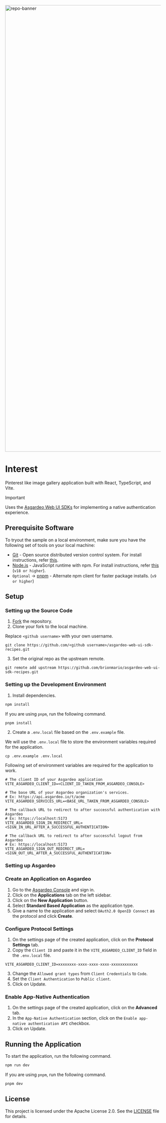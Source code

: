 <img width="1445" alt="repo-banner" src="https://github.com/movinsilva/sample-test-sdk/assets/25959096/873199f8-d9b5-4285-ba73-993fe41f3fb6">

# Interest 

Pinterest like image gallery application built with React, TypeScript, and Vite.

> [!IMPORTANT]
> Uses the [Asgardeo Web UI SDKs](https://github.com/asgardeo/web-ui-sdks) for implementing a native authentication experience.

## Prerequisite Software

To tryout the sample on a local environment, make sure you have the following set of tools on your local machine:

* [Git](https://git-scm.com/downloads) - Open source distributed version control system. For install instructions, refer [this](https://www.atlassian.com/git/tutorials/install-git).
* [Node.js](https://nodejs.org/en/download/) - JavaScript runtime with npm. For install instructions, refer [this](https://nodejs.org/en/download/package-manager/) (`v18 or higher`).
* `Optional` -> [pnpm](https://pnpm.io/) - Alternate npm client for faster package installs. (`v9 or higher`)

## Setup

### Setting up the Source Code

1. [Fork](https://docs.github.com/en/github/getting-started-with-github/fork-a-repo) the repository.
2. Clone your fork to the local machine.

Replace `<github username>` with your own username.

```shell
git clone https://github.com/<github username>/asgardeo-web-ui-sdk-recipes.git
```

3. Set the original repo as the upstream remote.

```shell
git remote add upstream https://github.com/brionmario/asgardeo-web-ui-sdk-recipes.git
```

### Setting up the Development Environment

1. Install dependencies.

```bash
npm install
```

If you are using `pnpm`, run the following command.

```bash
pnpm install
```

2. Create a `.env.local` file based on the `.env.example` file.

We will use the `.env.local` file to store the environment variables required for the application.

```env
cp .env.example .env.local
```

Following set of environment variables are required for the application to work.

```env
# The client ID of your Asgardeo application
VITE_ASGARDEO_CLIENT_ID=<CLIENT_ID_TAKEN_FROM_ASGARDEO_CONSOLE>

# The base URL of your Asgardeo organization's services.
# Ex: https://api.asgardeo.io/t/acme
VITE_ASGARDEO_SERVICES_URL=<BASE_URL_TAKEN_FROM_ASGARDEO_CONSOLE>

# The callback URL to redirect to after successful authentication with Asgardeo
# Ex: https://localhost:5173
VITE_ASGARDEO_SIGN_IN_REDIRECT_URL=<SIGN_IN_URL_AFTER_A_SUCCESSFUL_AUTHENTICATION>

# The callback URL to redirect to after successful logout from Asgardeo
# Ex: https://localhost:5173
VITE_ASGARDEO_SIGN_OUT_REDIRECT_URL=<SIGN_OUT_URL_AFTER_A_SUCCESSFUL_AUTHENTICATION>
```

### Setting up Asgardeo

### Create an Application on Asgardeo

1. Go to the [Asgardeo Console](https://console.asgardeo.io) and sign in.
2. Click on the **Applications** tab on the left sidebar.
3. Click on the **New Application** button.
4. Select **Standard Based Application** as the application type.
5. Give a name to the application and select `OAuth2.0 OpenID Connect` as the protocol and click **Create**.


### Configure Protocol Settings

1. On the settings page of the created application, click on the **Protocol Settings** tab.
2. Copy the `Client ID` and paste it in the `VITE_ASGARDEO_CLIENT_ID` field in the `.env.local` file.
  
  ```env
  VITE_ASGARDEO_CLIENT_ID=xxxxxxxx-xxxx-xxxx-xxxx-xxxxxxxxxxxx
  ```
3. Change the `Allowed grant types` from `Client Credentials` to `Code`.
4. Set the `Client Authentication` to `Public client`.
5. Click on Update.

### Enable App-Native Authentication

1. On the settings page of the created application, click on the **Advanced** tab.
2. In the `App-Native Authentication` section, click on the `Enable app-native authentication API` checkbox.
3. Click on Update.

## Running the Application

To start the application, run the following command.

```bash
npm run dev
```

If you are using `pnpm`, run the following command.

```bash
pnpm dev
```

## License
This project is licensed under the Apache License 2.0. See the [LICENSE](LICENSE) file for details.
